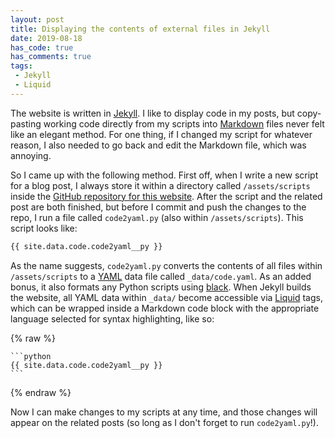 ```yaml
---
layout: post
title: Displaying the contents of external files in Jekyll
date: 2019-08-18
has_code: true
has_comments: true
tags:
 - Jekyll
 - Liquid
---
```


The website is written in [Jekyll](https://jekyllrb.com/). I like to display code in my
posts, but copy-pasting working code directly from my scripts into [Markdown](https://daringfireball.net/projects/markdown/)
files never felt like an elegant method. For one thing, if I changed my script for whatever
reason, I also needed to go back and edit the Markdown file, which was annoying.

So I came up with the following method. First off, when I write a new script for a blog
post, I always store it within a directory called `/assets/scripts` inside the [GitHub
repository for this website](https://github.com/sammosummo/sammosummo.github.io). After
the script and the related post are both finished, but before I commit and push the
changes to the repo, I run a file called `code2yaml.py` (also within `/assets/scripts`).
This script looks like:

```python
{{ site.data.code.code2yaml__py }}
```

As the name suggests, `code2yaml.py` converts the contents of all files within
`/assets/scripts` to a [YAML](https://yaml.org/) data file called `_data/code.yaml`. As an
added bonus, it also formats any Python scripts using [black](https://black.readthedocs.io/en/stable/).
When Jekyll builds the website, all YAML data within `_data/` become accessible via
[Liquid](https://shopify.github.io/liquid/) tags, which can be wrapped inside a Markdown
code block with the appropriate language selected for syntax highlighting, like so:

{% raw %}
~~~
```python
{{ site.data.code.code2yaml__py }}
```
~~~
{% endraw %}

Now I can make changes to my scripts at any time, and those changes will appear on the
related posts (so long as I don't forget to run `code2yaml.py`!).